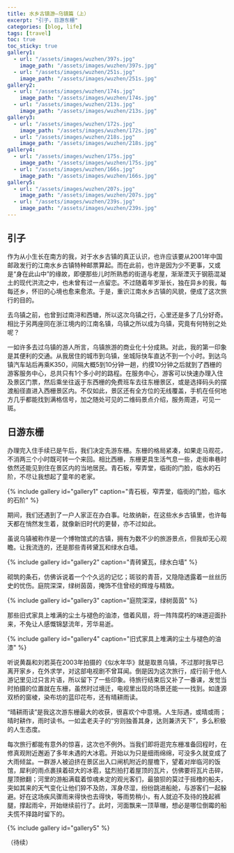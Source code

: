 ```yaml
---
title: 水乡古镇游—乌镇篇（上）
excerpt: "引子，日游东栅"
categories: [blog, life]
tags: [travel]
toc: true
toc_sticky: true
gallery1:
  - url: "/assets/images/wuzhen/397s.jpg"
    image_path: "/assets/images/wuzhen/397s.jpg"
  - url: "/assets/images/wuzhen/251s.jpg"
    image_path: "/assets/images/wuzhen/251s.jpg"
gallery2:
  - url: "/assets/images/wuzhen/174s.jpg"
    image_path: "/assets/images/wuzhen/174s.jpg"
  - url: "/assets/images/wuzhen/213s.jpg"
    image_path: "/assets/images/wuzhen/213s.jpg"
gallery3:
  - url: "/assets/images/wuzhen/172s.jpg"
    image_path: "/assets/images/wuzhen/172s.jpg"
  - url: "/assets/images/wuzhen/218s.jpg"
    image_path: "/assets/images/wuzhen/218s.jpg"
gallery4:
  - url: "/assets/images/wuzhen/175s.jpg"
    image_path: "/assets/images/wuzhen/175s.jpg"
  - url: "/assets/images/wuzhen/166s.jpg"
    image_path: "/assets/images/wuzhen/166s.jpg"
gallery5:
  - url: "/assets/images/wuzhen/207s.jpg"
    image_path: "/assets/images/wuzhen/207s.jpg"
  - url: "/assets/images/wuzhen/239s.jpg"
    image_path: "/assets/images/wuzhen/239s.jpg"
---
```


## 引子

作为从小生长在南方的我，对于水乡古镇的真正认识，也许应该要从2001年中国邮政发行的江南水乡古镇特种邮票算起。而在此前，也许是因为少不更事，又或是“身在此山中”的缘故，即便那些儿时所熟悉的街道与老屋，渐渐湮灭于钢筋混凝土的现代洪流之中，也未曾有过一点留恋。不过随着年岁渐长，独在异乡的我，每每还乡，怀旧的心境也愈来愈浓。于是，重识江南水乡古镇的风貌，便成了这次旅行的目的。

去乌镇之前，也曾到过南浔和西塘，所以这次乌镇之行，心里还是多了几分好奇。相比于另两座同在浙江境内的江南名镇，乌镇之所以成为乌镇，究竟有何特别之处呢？

一如许多去过乌镇的游人所言，乌镇旅游的商业化十分成熟。对此，我的第一印象是其便利的交通。从我居住的城市到乌镇，坐城际快车直达不到一个小时。到达乌镇汽车站后再乘K350，间隔大概5到10分钟一趟，约摸10分钟之后就到了西栅的游客服务中心，总共只有1个多小时的路程。在服务中心，游客可以快速办理入住及景区门票，然后乘坐往返于东西栅的免费班车去往东栅景区，或是选择码头的摆渡船径直进入西栅景区内。不仅如此，景区还有全方位的无线覆盖，手机在任何地方几乎都能找到满格信号，加之随处可见的二维码景点介绍，服务周道，可见一斑。

## 日游东栅

办理完入住手续已是午后，我们决定先游东栅。东栅的格局紧凑，如果走马观花，不消两三个小时既可转一个来回。相比西栅，东栅更具生活气息一些，走街串巷时依然还能见到住在景区内的当地居民。青石板，窄弄堂，临街的门脸，临水的石阶，不尽让我想起了童年的老家。

{% include gallery id="gallery1" caption="青石板，窄弄堂，临街的门脸，临水的石阶" %}

期间，我们还遇到了一户人家正在办白事。吐故纳新，在这些水乡古镇里，也许每天都在悄然发生着，就像新旧时代的更替，亦不过如此。

虽说乌镇被称作是一个博物馆式的古镇，拥有为数不少的旅游景点，但我却无心观瞻。让我流连的，还是那些青砖黛瓦和绿水白墙。

{% include gallery id="gallery2" caption="青砖黛瓦，绿水白墙" %}

砌筑的条石，仿佛诉说着一个个久远的记忆；斑驳的青苔，又隐隐透露着一丝丝历史的忧伤。庭院深深，绿树茵茵，掩饰不住曾经的辉煌与精致。

{% include gallery id="gallery3" caption="庭院深深，绿树茵茵" %}

那些旧式家具上堆满的尘土与褪色的油漆，借着风扇，将一阵阵腐朽的味道迎面扑来，不免让人感慨锦瑟流年，芳华易逝。

{% include gallery id="gallery4" caption="旧式家具上堆满的尘土与褪色的油漆" %}

听说黄磊和刘若英在2003年拍摄的《似水年华》就是取景乌镇，不过那时我早已离开家乡，在外求学，对这部电视剧不曾耳闻。倒是因为这次旅行，成行前于他人游记里见过只言片语，所以留下了一些印象。待旅行结束后又补了一番课，发觉当时拍摄的位置就在东栅，虽然时过境迁，电视里出现的场景还能一一找到。如逢源双桥的窗棱，染布坊的蓝印花布，还有晴耕雨读。

“晴耕雨读”是我这次游东栅最大的收获，很喜欢个中意境。人生际遇，或晴或雨；晴时耕作，雨时读书。一如孟老夫子的“穷则独善其身，达则兼济天下”，多么积极的人生态度。

每次旅行都能有意外的惊喜，这次也不例外。当我们即将逛完东栅准备回程时，在修真观附近邂逅了多年未遇的大冰雹。开始以为只是细雨绵绵，可没多久就变成了大雨倾盆。一群游人被迫挤在景区出入口闸机附近的屋檐下，望着对岸临河的饭馆，犀利的雨点裹挟着硕大的冰雹，猛烈拍打着屋顶的瓦片，仿佛要将瓦片击碎，屋顶掀翻；河里的游船满载着惊魂未定的观光客们，最狼狈的莫过于摇橹的船夫，突如其来的天气变化让他们猝不及防，浑身尽湿，纷纷跳进船舱，与游客们一起躲避。好在这场疾风骤雨来得快也去得快，等雨势稍小，有人就迫不及待的挽起裤腿，撑起雨伞，开始继续前行了。此时，河面飘来一顶草帽，想必是哪位倒霉的船夫慌不择路时留下的。

{% include gallery id="gallery5" %}

（待续）